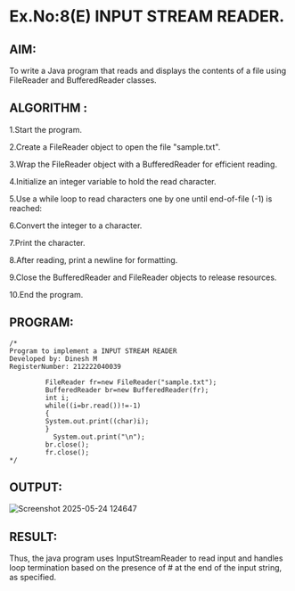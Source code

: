 # Ex.No:8(E)  INPUT STREAM READER.

## AIM:
To write a Java program that reads and displays the contents of a file using FileReader and BufferedReader classes.


## ALGORITHM :
1.Start the program.

2.Create a FileReader object to open the file "sample.txt".

3.Wrap the FileReader object with a BufferedReader for efficient reading.

4.Initialize an integer variable to hold the read character.

5.Use a while loop to read characters one by one until end-of-file (-1) is reached:

6.Convert the integer to a character.

7.Print the character.

8.After reading, print a newline for formatting.

9.Close the BufferedReader and FileReader objects to release resources.

10.End the program.

## PROGRAM:
 ```
/*
Program to implement a INPUT STREAM READER
Developed by: Dinesh M
RegisterNumber: 212222040039

          FileReader fr=new FileReader("sample.txt");   
          BufferedReader br=new BufferedReader(fr);    
          int i;    
          while((i=br.read())!=-1)
          {  
          System.out.print((char)i);  
          }  
            System.out.print("\n");
          br.close();    
          fr.close(); 
*/
```








## OUTPUT:
![Screenshot 2025-05-24 124647](https://github.com/user-attachments/assets/3661ead3-0014-426c-a579-70584ced15da)



## RESULT:
Thus, the java program uses InputStreamReader to read input and handles loop termination based on the presence of # at the end of the input string, as specified. 

